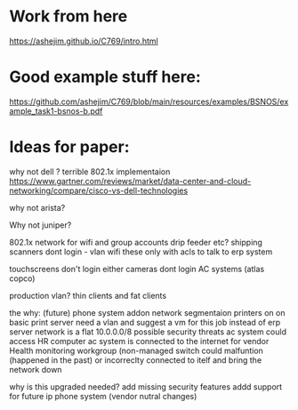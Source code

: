 # Work from here

https://ashejim.github.io/C769/intro.html

# Good example stuff here:

https://github.com/ashejim/C769/blob/main/resources/examples/BSNOS/example_task1-bsnos-b.pdf

# Ideas for paper:
why not dell ?
terrible 802.1x implementaion
https://www.gartner.com/reviews/market/data-center-and-cloud-networking/compare/cisco-vs-dell-technologies

why not arista?


Why not juniper?

802.1x network for wifi and group accounts drip feeder etc?
shipping scanners dont login - vlan wifi these only with acls to talk to erp system

touchscreens don't login either 
cameras dont login
AC systems (atlas copco)

production vlan?
thin clients and fat clients

the why:
(future) phone system addon
network segmentaion 
printers on on basic print server need a vlan and suggest a vm for this job instead of erp server
network is a flat 10.0.0.0/8
possible security threats
ac system could access HR computer ac system is connected to the internet for vendor Health monitoring
workgroup (non-managed switch could malfuntion (happened in the past) or incorreclty connected to itelf and bring the network down

why is this upgraded needed?
add missing security features 
addd support for future ip phone system (vendor nutral changes)
